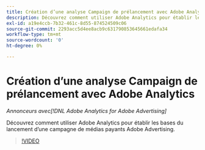 ```yaml
---
title: Création d’une analyse Campaign de prélancement avec Adobe Analytics
description: Découvrez comment utiliser Adobe Analytics pour établir les bases du lancement d’une campagne de médias payants Adobe Advertising.
exl-id: a19e4ccb-7b32-461c-8d55-874524509c06
source-git-commit: 2293acc5d4ee8acb9c631790853645661edafa34
workflow-type: tm+mt
source-wordcount: '0'
ht-degree: 0%

---
```


# Création d’une analyse Campaign de prélancement avec Adobe Analytics

*Annonceurs avec[!DNL Adobe Analytics for Adobe Advertising]*

Découvrez comment utiliser Adobe Analytics pour établir les bases du lancement d’une campagne de médias payants Adobe Advertising.

>[!VIDEO](https://video.tv.adobe.com/v/33501)
